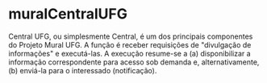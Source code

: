 muralCentralUFG
===============

Central UFG, ou simplesmente Central, é um dos principais componentes do Projeto Mural UFG. A função é receber requisições de "divulgação de informações" e executá-las. A execução resume-se a (a) disponibilizar a informação correspondente para acesso sob demanda e, alternativamente, (b) enviá-la para o interessado (notificação).
